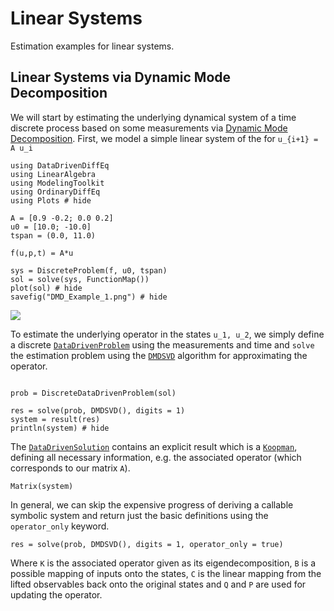 # Linear Systems

Estimation examples for linear systems.

## Linear Systems via Dynamic Mode Decomposition

We will start by estimating the underlying dynamical system of a time discrete process based on some measurements via [Dynamic Mode Decomposition](https://arxiv.org/abs/1312.0041). First, we model a simple linear system of the for `u_{i+1} = A u_i`

```@example 4
using DataDrivenDiffEq
using LinearAlgebra
using ModelingToolkit
using OrdinaryDiffEq
using Plots # hide

A = [0.9 -0.2; 0.0 0.2]
u0 = [10.0; -10.0]
tspan = (0.0, 11.0)

f(u,p,t) = A*u

sys = DiscreteProblem(f, u0, tspan)
sol = solve(sys, FunctionMap())
plot(sol) # hide
savefig("DMD_Example_1.png") # hide
```
![](DMD_Example_1.png)

To estimate the underlying operator in the states `u_1, u_2`, we simply define a discrete [`DataDrivenProblem`](@ref) using the measurements and time and `solve` the estimation problem using the [`DMDSVD`](@ref) algorithm for approximating the operator.

```@example 4

prob = DiscreteDataDrivenProblem(sol)

res = solve(prob, DMDSVD(), digits = 1)
system = result(res)
println(system) # hide
```

The [`DataDrivenSolution`](@ref) contains an explicit result which is a [`Koopman`](@ref), defining all necessary information, e.g. the associated operator (which corresponds to our matrix `A`).

```@example 4
Matrix(system)
```
In general, we can skip the expensive progress of deriving a callable symbolic system and return just the basic definitions using the `operator_only` keyword.

```@example 4
res = solve(prob, DMDSVD(), digits = 1, operator_only = true)
```

Where `K` is the associated operator given as its eigendecomposition, `B` is a possible mapping of inputs onto the states, `C` is the linear mapping from the lifted observables back onto the original states and `Q` and `P` are used for updating the operator.
